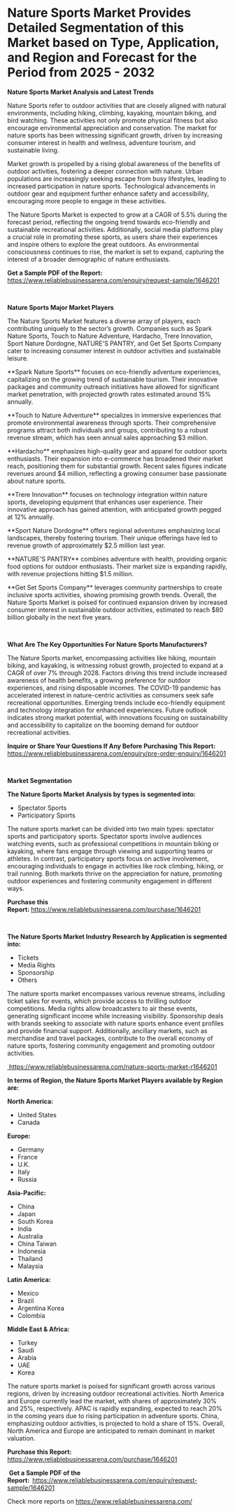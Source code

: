 <p><h1>Nature Sports Market Provides Detailed Segmentation of this Market based on Type, Application, and Region and Forecast for the Period from 2025 - 2032</h1></p><p><strong>Nature Sports Market Analysis and Latest Trends</strong></p>
<p><p>Nature Sports refer to outdoor activities that are closely aligned with natural environments, including hiking, climbing, kayaking, mountain biking, and bird watching. These activities not only promote physical fitness but also encourage environmental appreciation and conservation. The market for nature sports has been witnessing significant growth, driven by increasing consumer interest in health and wellness, adventure tourism, and sustainable living.</p><p>Market growth is propelled by a rising global awareness of the benefits of outdoor activities, fostering a deeper connection with nature. Urban populations are increasingly seeking escape from busy lifestyles, leading to increased participation in nature sports. Technological advancements in outdoor gear and equipment further enhance safety and accessibility, encouraging more people to engage in these activities.</p><p>The Nature Sports Market is expected to grow at a CAGR of 5.5% during the forecast period, reflecting the ongoing trend towards eco-friendly and sustainable recreational activities. Additionally, social media platforms play a crucial role in promoting these sports, as users share their experiences and inspire others to explore the great outdoors. As environmental consciousness continues to rise, the market is set to expand, capturing the interest of a broader demographic of nature enthusiasts.</p></p>
<p><strong>Get a Sample PDF of the Report:&nbsp;</strong> <a href="https://www.reliablebusinessarena.com/enquiry/request-sample/1646201?utm_campaign=3055&utm_medium=2&utm_source=Github&utm_content=ia&utm_term=11032025&utm_id=nature-sports">https://www.reliablebusinessarena.com/enquiry/request-sample/1646201</a></p>
<p>&nbsp;</p>
<p><strong>Nature Sports Major Market Players</strong></p>
<p><p>The Nature Sports Market features a diverse array of players, each contributing uniquely to the sector’s growth. Companies such as Spark Nature Sports, Touch to Nature Adventure, Hardacho, Trere Innovation, Sport Nature Dordogne, NATURE'S PANTRY, and Get Set Sports Company cater to increasing consumer interest in outdoor activities and sustainable leisure.</p><p>**Spark Nature Sports** focuses on eco-friendly adventure experiences, capitalizing on the growing trend of sustainable tourism. Their innovative packages and community outreach initiatives have allowed for significant market penetration, with projected growth rates estimated around 15% annually.</p><p>**Touch to Nature Adventure** specializes in immersive experiences that promote environmental awareness through sports. Their comprehensive programs attract both individuals and groups, contributing to a robust revenue stream, which has seen annual sales approaching $3 million.</p><p>**Hardacho** emphasizes high-quality gear and apparel for outdoor sports enthusiasts. Their expansion into e-commerce has broadened their market reach, positioning them for substantial growth. Recent sales figures indicate revenues around $4 million, reflecting a growing consumer base passionate about nature sports.</p><p>**Trere Innovation** focuses on technology integration within nature sports, developing equipment that enhances user experience. Their innovative approach has gained attention, with anticipated growth pegged at 12% annually.</p><p>**Sport Nature Dordogne** offers regional adventures emphasizing local landscapes, thereby fostering tourism. Their unique offerings have led to revenue growth of approximately $2.5 million last year.</p><p>**NATURE'S PANTRY** combines adventure with health, providing organic food options for outdoor enthusiasts. Their market size is expanding rapidly, with revenue projections hitting $1.5 million.</p><p>**Get Set Sports Company** leverages community partnerships to create inclusive sports activities, showing promising growth trends. Overall, the Nature Sports Market is poised for continued expansion driven by increased consumer interest in sustainable outdoor activities, estimated to reach $80 billion globally in the next five years.</p></p>
<p>&nbsp;</p>
<p><strong>What Are The Key Opportunities For Nature Sports Manufacturers?</strong></p>
<p><p>The Nature Sports market, encompassing activities like hiking, mountain biking, and kayaking, is witnessing robust growth, projected to expand at a CAGR of over 7% through 2028. Factors driving this trend include increased awareness of health benefits, a growing preference for outdoor experiences, and rising disposable incomes. The COVID-19 pandemic has accelerated interest in nature-centric activities as consumers seek safe recreational opportunities. Emerging trends include eco-friendly equipment and technology integration for enhanced experiences. Future outlook indicates strong market potential, with innovations focusing on sustainability and accessibility to capitalize on the booming demand for outdoor recreational activities.</p></p>
<p><strong>Inquire or Share Your Questions If Any Before Purchasing This Report:</strong> <a href="https://www.reliablebusinessarena.com/enquiry/pre-order-enquiry/1646201?utm_campaign=3055&utm_medium=2&utm_source=Github&utm_content=ia&utm_term=11032025&utm_id=nature-sports">https://www.reliablebusinessarena.com/enquiry/pre-order-enquiry/1646201</a></p>
<p>&nbsp;</p>
<p><strong>Market Segmentation</strong></p>
<p><strong>The Nature Sports Market Analysis by types is segmented into:</strong></p>
<p><ul><li>Spectator Sports</li><li>Participatory Sports</li></ul></p>
<p><p>The nature sports market can be divided into two main types: spectator sports and participatory sports. Spectator sports involve audiences watching events, such as professional competitions in mountain biking or kayaking, where fans engage through viewing and supporting teams or athletes. In contrast, participatory sports focus on active involvement, encouraging individuals to engage in activities like rock climbing, hiking, or trail running. Both markets thrive on the appreciation for nature, promoting outdoor experiences and fostering community engagement in different ways.</p></p>
<p><strong>Purchase this Report:&nbsp;</strong><a href="https://www.reliablebusinessarena.com/purchase/1646201?utm_campaign=3055&utm_medium=2&utm_source=Github&utm_content=ia&utm_term=11032025&utm_id=nature-sports">https://www.reliablebusinessarena.com/purchase/1646201</a></p>
<p>&nbsp;</p>
<p><strong>The Nature Sports Market Industry Research by Application is segmented into:</strong></p>
<p><ul><li>Tickets</li><li>Media Rights</li><li>Sponsorship</li><li>Others</li></ul></p>
<p><p>The nature sports market encompasses various revenue streams, including ticket sales for events, which provide access to thrilling outdoor competitions. Media rights allow broadcasters to air these events, generating significant income while increasing visibility. Sponsorship deals with brands seeking to associate with nature sports enhance event profiles and provide financial support. Additionally, ancillary markets, such as merchandise and travel packages, contribute to the overall economy of nature sports, fostering community engagement and promoting outdoor activities.</p></p>
<p><a href="https://www.reliablebusinessarena.com/nature-sports-market-r1646201?utm_campaign=3055&utm_medium=2&utm_source=Github&utm_content=ia&utm_term=11032025&utm_id=nature-sports">&nbsp;https://www.reliablebusinessarena.com/nature-sports-market-r1646201</a></p>
<p><strong>In terms of Region, the Nature Sports Market Players available by Region are:</strong></p>
<p>
    <p> <strong> North America: </strong>
        <ul>
            <li>United States</li>
            <li>Canada</li>
        </ul>
        </p> 
    <p> <strong> Europe: </strong>
        <ul>
            <li>Germany</li>
            <li>France</li>
            <li>U.K.</li>
            <li>Italy</li>
            <li>Russia</li>
        </ul>
        </p> 
    <p> <strong> Asia-Pacific: </strong>
        <ul>
            <li>China</li>
            <li>Japan</li>
            <li>South Korea</li>
            <li>India</li>
            <li>Australia</li>
            <li>China Taiwan</li>
            <li>Indonesia</li>
            <li>Thailand</li>
            <li>Malaysia</li>
        </ul>
        </p> 
    <p> <strong> Latin America: </strong>
        <ul>
            <li>Mexico</li>
            <li>Brazil</li>
            <li>Argentina Korea</li>
            <li>Colombia</li>
        </ul>
        </p> 
    <p> <strong> Middle East & Africa: </strong>
        <ul>
            <li>Turkey</li>
            <li>Saudi</li>
            <li>Arabia</li>
            <li>UAE</li>
            <li>Korea</li>
        </ul>
    </p>
    </p>
<p><p>The nature sports market is poised for significant growth across various regions, driven by increasing outdoor recreational activities. North America and Europe currently lead the market, with shares of approximately 30% and 25%, respectively. APAC is rapidly expanding, expected to reach 20% in the coming years due to rising participation in adventure sports. China, emphasizing outdoor activities, is projected to hold a share of 15%. Overall, North America and Europe are anticipated to remain dominant in market valuation.</p></p>
<p><strong>Purchase this Report: </strong><a href="https://www.reliablebusinessarena.com/purchase/1646201?utm_campaign=3055&utm_medium=2&utm_source=Github&utm_content=ia&utm_term=11032025&utm_id=nature-sports">https://www.reliablebusinessarena.com/purchase/1646201</a></p>
<p>&nbsp;<strong>Get a Sample PDF of the Report:&nbsp;&nbsp;</strong><a href="https://www.reliablebusinessarena.com/enquiry/request-sample/1646201?utm_campaign=3055&utm_medium=2&utm_source=Github&utm_content=ia&utm_term=11032025&utm_id=nature-sports">https://www.reliablebusinessarena.com/enquiry/request-sample/1646201</a></p>
<p><strong></strong></p>
<p>Check more reports on <a href="https://www.reliablebusinessarena.com/?utm_campaign=3055&utm_medium=2&utm_source=Github&utm_content=ia&utm_term=11032025&utm_id=nature-sports">https://www.reliablebusinessarena.com/</a></p>